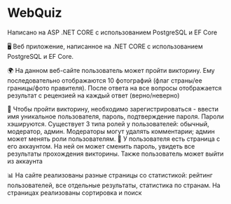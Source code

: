 # WebQuiz
Написано на ASP .NET CORE с использованием PostgreSQL и EF Core

🖥️ Веб приложение, написанное на .NET CORE с использованием PostgreSQL и EF Core.

🌍 На данном веб-сайте пользователь может пройти викторину. Ему последовательно отображаются 10 фотографий (флаг страны/ее границы/фото правителя). После ответа на все вопросы отображается результат с рецензией на каждый ответ (верно/неверно)

👥 Чтобы пройти викторину, необходимо зарегистрироваться - ввести имя уникальное пользователя, пароль, подтверждение пароля. Пароли хэшируются. Существует 3 типа ролей у пользователей: обычный, модератор, админ. Модераторы могут удалять комментарии; админ может менять роли пользователям. 👥 У пользователя есть страница с его аккаунтом. На ней он может сменить пароль, увидеть все результаты прохождения викторины. Также пользователь может выйти из аккаунта

📊 На сайте реализованы разные страницы со статистикой: рейтинг пользователей, все отдельные результаты, статистика по странам. На страницах реализованы сортировка и поиск
